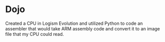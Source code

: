 # Dojo
Created a CPU in Logism Evolution and utilized Python to code an assembler that would take ARM assembly code and convert it to an image file that my CPU could read.
